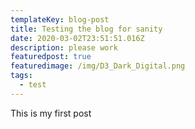 ```yaml
---
templateKey: blog-post
title: Testing the blog for sanity
date: 2020-03-02T23:51:51.016Z
description: please work
featuredpost: true
featuredimage: /img/D3_Dark_Digital.png
tags:
  - test
---
```

This is my first post
